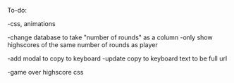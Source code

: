 To-do:

-css, animations

-change database to take "number of rounds" as a column
-only show highscores of the same number of rounds as player

-add modal to copy to keyboard
-update copy to keyboard text to be full url

-game over highscore css
